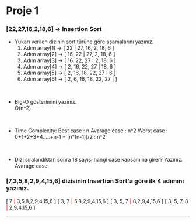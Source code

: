 # Proje 1

### [22,27,16,2,18,6] -> Insertion Sort

- Yukarı verilen dizinin sort türüne göre aşamalarını yazınız.
    1. Adım array[1] -> [ 22 |  27, 16, 2, 18, 6 ]
    2. Adım array[2] -> [ 16, 22 |  27, 2, 18, 6 ]
    3. Adım array[3] -> [ 16, 22, 27 |  2, 18, 6 ]
    4. Adım array[4] -> [ 2, 16, 22, 27 |  18, 6 ]
    5. Adım array[5] -> [ 2, 16, 18, 22, 27 |  6 ]
    6. Adım array[6] -> [ 2, 6, 16, 18, 22, 27 |  ]

<br/>


- Big-O gösterimini yazınız.    
O(n^2)
<br/>

- Time Complexity:
Best case :  n
Avarage case : n^2
Worst case : 0+1+2+3+4…..+n-1 = [n*(n-1)]/2   :  n^2

<br/>

- Dizi sıralandıktan sonra 18 sayısı hangi case kapsamına girer? Yazınız.
Avarage case

### [7,3,5,8,2,9,4,15,6] dizisinin Insertion Sort'a göre ilk 4 adımını yazınız.

[ 7<font color="red"> | </font>3,5,8,2,9,4,15,6 ]
[ 3, 7<font color="red"> | </font>5,8,2,9,4,15,6 ]
[ 3, 5, 7<font color="red"> | </font>8,2,9,4,15,6 ]
[ 3, 5, 7, 8<font color="red"> | </font>2,9,4,15,6 ]



<hr />

